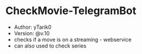 # CheckMovie-TelegramBot
- Author: yTarik0
- Version: @v.10
- checks if a move is on a streaming - webservice
- can also used to check series

